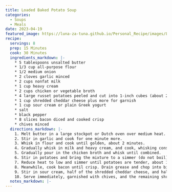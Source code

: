 ```yaml
---
title: Loaded Baked Potato Soup
categories:
  - Soups
  - Meals
date: 2023-04-19
featured_image: https://luna-za-tuna.github.io/Personal_Recipe/images/Loaded-Baked-Potato-Soup.webp
recipe:
  servings: 8
  prep: 15 Minutes
  cook: 30 Minutes
  ingredients_markdown: |-
    * 5 tablespoons unsalted butter
    * 1/3 cup all-purpose flour
    * 1/2 medium onion
    * 2 cloves garlic minced
    * 2 cups nonfat milk
    * 1 cup heavy cream
    * 2 cups chicken or vegetable broth
    * 4 large russet potatoes peeled and cut into 1-inch cubes (about 2 pounds)
    * 1 cup shredded cheddar cheese plus more for garnish
    * 1 cup sour cream or plain Greek yogurt
    * salt 
    * black pepper
    * 8 slices bacon diced and cooked crisp
    * chives minced
  directions_markdown: |-
    1. Melt butter in a large stockpot or Dutch oven over medium heat. Add onion and cook, stirring often, for 4-5 minutes. 
    2. Stir in garlic and cook for one minute more. 
    3. Whisk in flour and cook until golden, about 2 minutes.
    4. Gradually whisk in milk and heavy cream, and cook, whisking constantly, until slightly thickened, about 1-2 minutes. 
    5. Gradually pour in the chicken broth and whisk until combined. 
    6. Stir in potatoes and bring the mixture to a simmer (do not boil).
    7. Reduce heat to low and simmer until potatoes are tender, about 15-20 minutes, stirring often to keep the bottom from burning.
    8. Meanwhile, cook bacon until crisp. Drain grease and chop into bite sized pieces.
    9. Stir in sour cream, half of the shredded cheddar cheese, and half of the bacon. Taste and add salt and pepper as desired. If the soup is too thick, add more milk as needed until the consistency is to your liking.
    10. Serve immediately, garnished with chives, and the remaining shredded cheddar cheese and bacon, if desired.
  notes_markdown: |-
---
```

